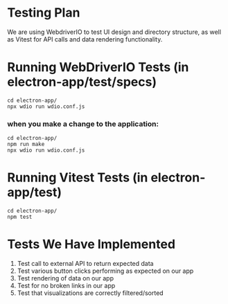 # Testing Plan

We are using WebdriverIO to test UI design and directory structure, as well as Vitest for API calls and data rendering functionality.

# Running WebDriverIO Tests (in electron-app/test/specs)

```
cd electron-app/
npx wdio run wdio.conf.js
```

### when you make a change to the application:

```
cd electron-app/
npm run make
npx wdio run wdio.conf.js
```

# Running Vitest Tests (in electron-app/test)

```
cd electron-app/
npm test
```

# Tests We Have Implemented 

1. Test call to external API to return expected data
2. Test various button clicks performing as expected on our app
3. Test rendering of data on our app
4. Test for no broken links in our app
5. Test that visualizations are correctly filtered/sorted


